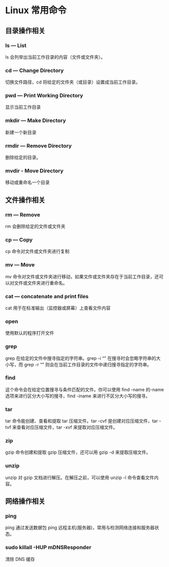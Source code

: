 # Linux 常用命令

## 目录操作相关

### ls — List

ls 会列举出当前工作目录的内容（文件或文件夹）。

### cd — Change Directory

切换文件路径，cd 将给定的文件夹（或目录）设置成当前工作目录。

### pwd — Print Working Directory

显示当前工作目录

### mkdir — Make Directory

新建一个新目录

### rmdir — Remove Directory

删除给定的目录。

### mvdir - Move Directory

移动或重命名一个目录

## 文件操作相关

### rm — Remove

rm 会删除给定的文件或文件夹

### cp — Copy

cp 命令对文件或文件夹进行复制

### mv — Move

mv 命令对文件或文件夹进行移动，如果文件或文件夹存在于当前工作目录，还可以对文件或文件夹进行重命名。

### cat — concatenate and print files

cat 用于在标准输出（监控器或屏幕）上查看文件内容

### open

使用默认的程序打开文件

### grep

grep 在给定的文件中搜寻指定的字符串。grep -i “” 在搜寻时会忽略字符串的大小写，而 grep -r “” 则会在当前工作目录的文件中递归搜寻指定的字符串。

### find

这个命令会在给定位置搜寻与条件匹配的文件。你可以使用 find -name 的-name 选项来进行区分大小写的搜寻，find -iname 来进行不区分大小写的搜寻。

### tar

tar 命令能创建、查看和提取 tar 压缩文件。tar -cvf 是创建对应压缩文件，tar -tvf 来查看对应压缩文件，tar -xvf 来提取对应压缩文件。

### zip

gzip 命令创建和提取 gzip 压缩文件，还可以用 gzip -d 来提取压缩文件。

### unzip

unzip 对 gzip 文档进行解压。在解压之前，可以使用 unzip -l 命令查看文件内容。

## 网络操作相关

### ping

ping 通过发送数据包 ping 远程主机(服务器)，常用与检测网络连接和服务器状态。

### sudo killall -HUP mDNSResponder

清除 DNS 缓存
